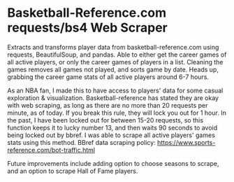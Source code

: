 # Basketball-Reference.com requests/bs4 Web Scraper
Extracts and transforms player data from basketball-reference.com using requests, BeautifulSoup, and pandas. Able to either get the career games of all active players, or only the career games of players in a list. Cleaning the games removes all games not played, and sorts game by date. Heads up, grabbing the career game stats of all active players around 6-7 hours.

As an NBA fan, I made this to have access to players' data for some casual exploration & visualization.
Basketball-reference has stated they are okay with web scraping, as long as there are no more than 20 requests per minute, as of today. If you break this rule, they will lock you out for 1 hour. In the past, I have been locked out for between 15-20 requests, so this function keeps it to lucky number 13, and then waits 90 seconds to avoid being locked out by bbref. I was able to scrape all active players' games stats using this method. 
BBref data scraping policy: https://www.sports-reference.com/bot-traffic.html

Future improvements include adding option to choose seasons to scrape, and an option to scrape Hall of Fame players.
